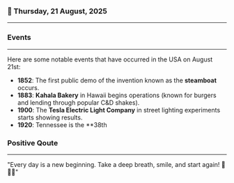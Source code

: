 ### 📅 Thursday, 21 August, 2025
------
### Events
------
Here are some notable events that have occurred in the USA on August 21st:

- **1852**: The first public demo of the invention known as the **steamboat** occurs.
- **1883**: **Kahala Bakery** in Hawaii begins operations (known for burgers and lending through popular C&D shakes).
- **1900**: The **Tesla Electric Light Company** in street lighting experiments starts showing results.
- **1920**: Tennessee is the **38th
### Positive Qoute
------
"Every day is a new beginning. Take a deep breath, smile, and start again! 🌅✨💪"
